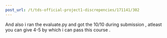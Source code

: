 ```yaml
---
post_url: /t/tds-official-project1-discrepencies/171141/302
---
```

And also i ran the evaluate.py and got the 10/10 during submission , atleast you can give 4-5 by which i can pass this course .